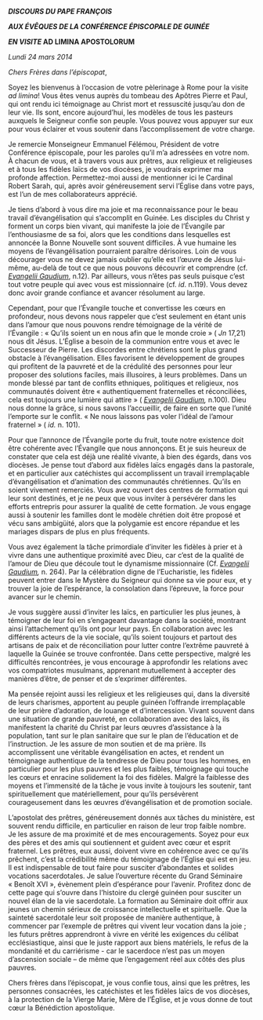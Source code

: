 ***DISCOURS DU PAPE FRANÇOIS***

***AUX ÉVÊQUES DE LA CONFÉRENCE ÉPISCOPALE DE GUINÉE***

***EN VISITE* AD LIMINA APOSTOLORUM**

*Lundi 24 mars 2014*

*Chers Frères dans l’épiscopat*,

Soyez les bienvenus à l’occasion de votre pèlerinage à Rome pour la visite *ad limina*! Vous êtes venus auprès du tombeau des Apôtres Pierre et Paul, qui ont rendu ici témoignage au Christ mort et ressuscité jusqu’au don de leur vie. Ils sont, encore aujourd’hui, les modèles de tous les pasteurs auxquels le Seigneur confie son peuple. Vous pouvez vous appuyer sur eux pour vous éclairer et vous soutenir dans l’accomplissement de votre charge.

Je remercie Monseigneur Emmanuel Félémou, Président de votre Conférence épiscopale, pour les paroles qu’il m’a adressées en votre nom. À chacun de vous, et à travers vous aux prêtres, aux religieux et religieuses et à tous les fidèles laïcs de vos diocèses, je voudrais exprimer ma profonde affection. Permettez-moi aussi de mentionner ici le Cardinal Robert Sarah, qui, après avoir généreusement servi l’Église dans votre pays, est l’un de mes collaborateurs apprécié.

Je tiens d’abord à vous dire ma joie et ma reconnaissance pour le beau travail d’évangélisation qui s’accomplit en Guinée. Les disciples du Christ y forment un corps bien vivant, qui manifeste la joie de l’Évangile par l’enthousiasme de sa foi, alors que les conditions dans lesquelles est annoncée la Bonne Nouvelle sont souvent difficiles. À vue humaine les moyens de l’évangélisation pourraient paraître dérisoires. Loin de vous décourager vous ne devez jamais oublier qu’elle est l’œuvre de Jésus lui-même, au-delà de tout ce que nous pouvons découvrir et comprendre (cf. *[Evangelii Gaudium](/content/francesco/fr/apost_exhortations/documents/papa-francesco_esortazione-ap_20131124_evangelii-gaudium.html#Une_%C3%A9ternelle_nouveaut%C3%A9)*, n.12). Par ailleurs, vous n’êtes pas seuls puisque c’est tout votre peuple qui avec vous est missionnaire (cf. *id*. n.119). Vous devez donc avoir grande confiance et avancer résolument au large.

Cependant, pour que l’Évangile touche et convertisse les cœurs en profondeur, nous devons nous rappeler que c’est seulement en étant unis dans l’amour que nous pouvons rendre témoignage de la vérité de l’Évangile : « Qu’ils soient un en nous afin que le monde croie » ( *Jn* 17,21) nous dit Jésus. L’Église a besoin de la communion entre vous et avec le Successeur de Pierre. Les discordes entre chrétiens sont le plus grand obstacle à l’évangélisation. Elles favorisent le développement de groupes qui profitent de la pauvreté et de la crédulité des personnes pour leur proposer des solutions faciles, mais illusoires, à leurs problèmes. Dans un monde blessé par tant de conflits ethniques, politiques et religieux, nos communautés doivent être « authentiquement fraternelles et réconciliées, cela est toujours une lumière qui attire » ( *[Evangelii Gaudium](/content/francesco/fr/apost_exhortations/documents/papa-francesco_esortazione-ap_20131124_evangelii-gaudium.html#Non_%C3%A0_la_guerre_entre_nous),* n.100). Dieu nous donne la grâce, si nous savons l’accueillir, de faire en sorte que l’unité l’emporte sur le conflit. « Ne nous laissons pas voler l’idéal de l’amour fraternel » ( *id.* n. 101).

Pour que l’annonce de l’Évangile porte du fruit, toute notre existence doit être cohérente avec l’Évangile que nous annonçons. Et je suis heureux de constater que cela est déjà une réalité vivante, à bien des égards, dans vos diocèses. Je pense tout d’abord aux fidèles laïcs engagés dans la pastorale, et en particulier aux catéchistes qui accomplissent un travail irremplaçable d’évangélisation et d’animation des communautés chrétiennes. Qu’ils en soient vivement remerciés. Vous avez ouvert des centres de formation qui leur sont destinés, et je ne peux que vous inviter à persévérer dans les efforts entrepris pour assurer la qualité de cette formation. Je vous engage aussi à soutenir les familles dont le modèle chrétien doit être proposé et vécu sans ambigüité, alors que la polygamie est encore répandue et les mariages dispars de plus en plus fréquents.

Vous avez également la tâche primordiale d’inviter les fidèles à prier et à vivre dans une authentique proximité avec Dieu, car c’est de la qualité de l’amour de Dieu que découle tout le dynamisme missionnaire (Cf. *[Evangelii Gaudium](/content/francesco/fr/apost_exhortations/documents/papa-francesco_esortazione-ap_20131124_evangelii-gaudium.html#La_rencontre_personnelle_avec_l%E2%80%99amour_de_J%C3%A9sus_qui_nous_sauve),* n. 264). Par la célébration digne de l’Eucharistie, les fidèles peuvent entrer dans le Mystère du Seigneur qui donne sa vie pour eux, et y trouver la joie de l’espérance, la consolation dans l’épreuve, la force pour avancer sur le chemin.

Je vous suggère aussi d’inviter les laïcs, en particulier les plus jeunes, à témoigner de leur foi en s’engageant davantage dans la société, montrant ainsi l’attachement qu’ils ont pour leur pays. En collaboration avec les différents acteurs de la vie sociale, qu’ils soient toujours et partout des artisans de paix et de réconciliation pour lutter contre l’extrême pauvreté à laquelle la Guinée se trouve confrontée. Dans cette perspective, malgré les difficultés rencontrées, je vous encourage à approfondir les relations avec vos compatriotes musulmans, apprenant mutuellement à accepter des manières d’être, de penser et de s’exprimer différentes.

Ma pensée rejoint aussi les religieux et les religieuses qui, dans la diversité de leurs charismes, apportent au peuple guinéen l’offrande irremplaçable de leur prière d’adoration, de louange et d’intercession. Vivant souvent dans une situation de grande pauvreté, en collaboration avec des laïcs, ils manifestent la charité du Christ par leurs œuvres d’assistance à la population, tant sur le plan sanitaire que sur le plan de l’éducation et de l’instruction. Je les assure de mon soutien et de ma prière. Ils accomplissent une véritable évangélisation en actes, et rendent un témoignage authentique de la tendresse de Dieu pour tous les hommes, en particulier pour les plus pauvres et les plus faibles, témoignage qui touche les cœurs et enracine solidement la foi des fidèles. Malgré la faiblesse des moyens et l’immensité de la tâche je vous invite à toujours les soutenir, tant spirituellement que matériellement, pour qu’ils persévèrent courageusement dans les œuvres d’évangélisation et de promotion sociale.

L’apostolat des prêtres, généreusement donnés aux tâches du ministère, est souvent rendu difficile, en particulier en raison de leur trop faible nombre. Je les assure de ma proximité et de mes encouragements. Soyez pour eux des pères et des amis qui soutiennent et guident avec cœur et esprit fraternel. Les prêtres, eux aussi, doivent vivre en cohérence avec ce qu’ils prêchent, c’est la crédibilité même du témoignage de l’Église qui est en jeu. Il est indispensable de tout faire pour susciter d’abondantes et solides vocations sacerdotales. Je salue l’ouverture récente du Grand Séminaire « Benoît XVI », évènement plein d’espérance pour l’avenir. Profitez donc de cette page qui s’ouvre dans l’histoire du clergé guinéen pour susciter un nouvel élan de la vie sacerdotale. La formation au Séminaire doit offrir aux jeunes un chemin sérieux de croissance intellectuelle et spirituelle. Que la sainteté sacerdotale leur soit proposée de manière authentique, à commencer par l’exemple de prêtres qui vivent leur vocation dans la joie ; les futurs prêtres apprendront à vivre en vérité les exigences du célibat ecclésiastique, ainsi que le juste rapport aux biens matériels, le refus de la mondanité et du carriérisme - car le sacerdoce n’est pas un moyen d’ascension sociale – de même que l’engagement réel aux côtés des plus pauvres.

Chers frères dans l’épiscopat, je vous confie tous, ainsi que les prêtres, les personnes consacrées, les catéchistes et les fidèles laïcs de vos diocèses, à la protection de la Vierge Marie, Mère de l’Église, et je vous donne de tout cœur la Bénédiction apostolique.